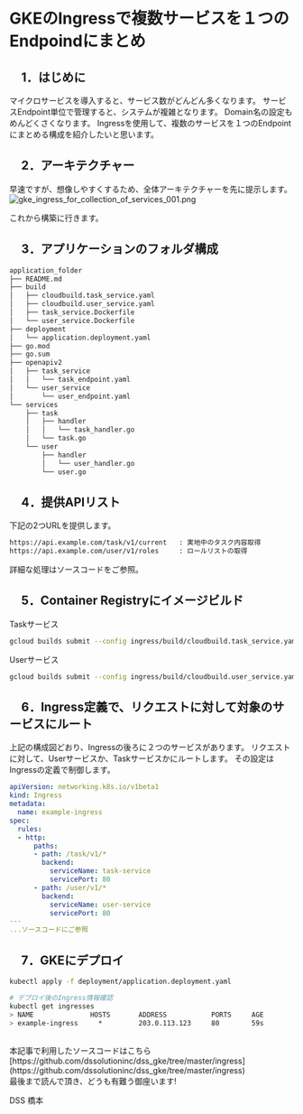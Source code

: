 # GKEのIngressで複数サービスを１つのEndpoindにまとめ

## 　1．はじめに
マイクロサービスを導入すると、サービス数がどんどん多くなります。
サービスEndpoint単位で管理すると、システムが複雑となります。
Domain名の設定もめんどくさくなります。
Ingressを使用して、複数のサービスを１つのEndpointにまとめる構成を紹介したいと思います。


## 　2．アーキテクチャー
早速ですが、想像しやすくするため、全体アーキテクチャーを先に提示します。
![gke_ingress_for_collection_of_services_001.png](https://www.dssolution.jp/wp-content/uploads/2020/08/gke_ingress_for_collection_of_services_001.png)


これから構築に行きます。

## 　3．アプリケーションのフォルダ構成

```sh
application_folder
├── README.md
├── build
│   ├── cloudbuild.task_service.yaml
│   ├── cloudbuild.user_service.yaml
│   ├── task_service.Dockerfile
│   └── user_service.Dockerfile
├── deployment
│   └── application.deployment.yaml
├── go.mod
├── go.sum
├── openapiv2
│   ├── task_service
│   │   └── task_endpoint.yaml
│   └── user_service
│       └── user_endpoint.yaml
└── services
    ├── task
    │   ├── handler
    │   │   └── task_handler.go
    │   └── task.go
    └── user
        ├── handler
        │   └── user_handler.go
        └── user.go
```

## 　4．提供APIリスト
下記の2つURLを提供します。

```sh
https://api.example.com/task/v1/current   : 実地中のタスク内容取得
https://api.example.com/user/v1/roles     : ロールリストの取得
```

詳細な処理はソースコードをご参照。


## 　5．Container Registryにイメージビルド

Taskサービス

```sh
gcloud builds submit --config ingress/build/cloudbuild.task_service.yaml
```

Userサービス

```sh
gcloud builds submit --config ingress/build/cloudbuild.user_service.yaml
```


## 　6．Ingress定義で、リクエストに対して対象のサービスにルート
上記の構成図どおり、Ingressの後ろに２つのサービスがあります。
リクエストに対して、Userサービスか、Taskサービスかにルートします。
その設定はIngressの定義で制御します。

```yaml:application.deployment.yaml
apiVersion: networking.k8s.io/v1beta1
kind: Ingress
metadata:
  name: example-ingress
spec:
  rules:
  - http:
      paths:
      - path: /task/v1/*
        backend:
          serviceName: task-service
          servicePort: 80
      - path: /user/v1/*
        backend:
          serviceName: user-service
          servicePort: 80
---
...ソースコードにご参照
```

## 　7．GKEにデプロイ

```sh
kubectl apply -f deployment/application.deployment.yaml

# デプロイ後のIngress情報確認
kubectl get ingresses
> NAME              HOSTS       ADDRESS           PORTS     AGE
> example-ingress     *         203.0.113.123     80        59s
```


<br>  
本記事で利用したソースコードはこちら
[https://github.com/dssolutioninc/dss_gke/tree/master/ingress](https://github.com/dssolutioninc/dss_gke/tree/master/ingress)

<br> 
最後まで読んで頂き、どうも有難う御座います!

DSS 橋本